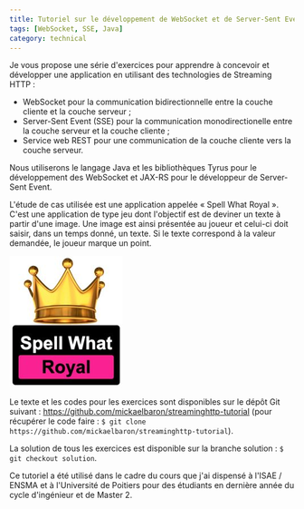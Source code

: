 ```yaml
---
title: Tutoriel sur le développement de WebSocket et de Server-Sent Event avec le langage Java
tags: [WebSocket, SSE, Java]
category: technical
---
```


Je vous propose une série d'exercices pour apprendre à concevoir et développer une application en utilisant des technologies de Streaming HTTP :

* WebSocket pour la communication bidirectionnelle entre la couche cliente et la couche serveur ;
* Server-Sent Event (SSE) pour la communication monodirectionelle entre la couche serveur et la couche cliente ;
* Service web REST pour une communication de la couche cliente vers la couche serveur.

Nous utiliserons le langage Java et les bibliothèques Tyrus pour le développement des WebSocket et JAX-RS pour le développeur de Server-Sent Event.

L'étude de cas utilisée est une application appelée « Spell What Royal ». C'est une application de type jeu dont l'objectif est de deviner un texte à partir d'une image. Une image est ainsi présentée au joueur et celui-ci doit saisir, dans un temps donné, un texte. Si le texte correspond à la valeur demandée, le joueur marque un point.

![Splash screen du jeu Spell What Royal](/images/spr-logo.jpg)

Le texte et les codes pour les exercices sont disponibles sur le dépôt Git suivant : https://github.com/mickaelbaron/streaminghttp-tutorial (pour récupérer le code faire : `$ git clone https://github.com/mickaelbaron/streaminghttp-tutorial`).

La solution de tous les exercices est disponible sur la branche solution : `$ git checkout solution`.

Ce tutoriel a été utilisé dans le cadre du cours que j'ai dispensé à l'ISAE / ENSMA et à l'Université de Poitiers pour des étudiants en dernière année du cycle d'ingénieur et de Master 2.